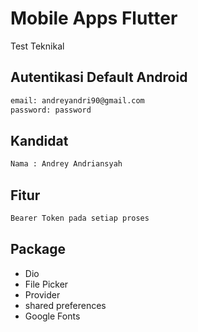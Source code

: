 # Mobile Apps Flutter

Test Teknikal

## Autentikasi Default Android
```bash
email: andreyandri90@gmail.com
password: password
```
## Kandidat

```bash
Nama : Andrey Andriansyah
```

## Fitur

```bash
Bearer Token pada setiap proses
```

## Package
 
- Dio
- File Picker
- Provider
- shared preferences
- Google Fonts